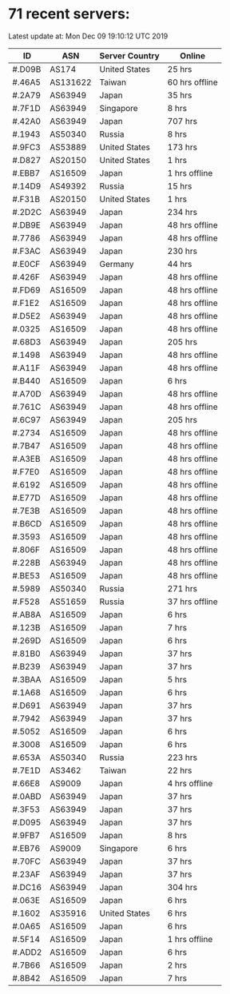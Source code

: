 # 71 recent servers:

Latest update at: Mon Dec 09 19:10:12 UTC 2019

| ID | ASN | Server Country | Online |
| -- | --- | -------------- | ------ |
| #.D09B | AS174 | United States | 25 hrs |
| #.46A5 | AS131622 | Taiwan | 60 hrs offline |
| #.2A79 | AS63949 | Japan | 35 hrs |
| #.7F1D | AS63949 | Singapore | 8 hrs |
| #.42A0 | AS63949 | Japan | 707 hrs |
| #.1943 | AS50340 | Russia | 8 hrs |
| #.9FC3 | AS53889 | United States | 173 hrs |
| #.D827 | AS20150 | United States | 1 hrs |
| #.EBB7 | AS16509 | Japan | 1 hrs offline |
| #.14D9 | AS49392 | Russia | 15 hrs |
| #.F31B | AS20150 | United States | 1 hrs |
| #.2D2C | AS63949 | Japan | 234 hrs |
| #.DB9E | AS63949 | Japan | 48 hrs offline |
| #.7786 | AS63949 | Japan | 48 hrs offline |
| #.F3AC | AS63949 | Japan | 230 hrs |
| #.E0CF | AS63949 | Germany | 44 hrs |
| #.426F | AS63949 | Japan | 48 hrs offline |
| #.FD69 | AS16509 | Japan | 48 hrs offline |
| #.F1E2 | AS16509 | Japan | 48 hrs offline |
| #.D5E2 | AS63949 | Japan | 48 hrs offline |
| #.0325 | AS16509 | Japan | 48 hrs offline |
| #.68D3 | AS63949 | Japan | 205 hrs |
| #.1498 | AS63949 | Japan | 48 hrs offline |
| #.A11F | AS63949 | Japan | 48 hrs offline |
| #.B440 | AS16509 | Japan | 6 hrs |
| #.A70D | AS63949 | Japan | 48 hrs offline |
| #.761C | AS63949 | Japan | 48 hrs offline |
| #.6C97 | AS63949 | Japan | 205 hrs |
| #.2734 | AS16509 | Japan | 48 hrs offline |
| #.7B47 | AS16509 | Japan | 48 hrs offline |
| #.A3EB | AS16509 | Japan | 48 hrs offline |
| #.F7E0 | AS16509 | Japan | 48 hrs offline |
| #.6192 | AS16509 | Japan | 48 hrs offline |
| #.E77D | AS16509 | Japan | 48 hrs offline |
| #.7E3B | AS16509 | Japan | 48 hrs offline |
| #.B6CD | AS16509 | Japan | 48 hrs offline |
| #.3593 | AS16509 | Japan | 48 hrs offline |
| #.806F | AS16509 | Japan | 48 hrs offline |
| #.228B | AS63949 | Japan | 48 hrs offline |
| #.BE53 | AS16509 | Japan | 48 hrs offline |
| #.5989 | AS50340 | Russia | 271 hrs |
| #.F528 | AS51659 | Russia | 37 hrs offline |
| #.AB8A | AS16509 | Japan | 6 hrs |
| #.123B | AS16509 | Japan | 7 hrs |
| #.269D | AS16509 | Japan | 6 hrs |
| #.81B0 | AS63949 | Japan | 37 hrs |
| #.B239 | AS63949 | Japan | 37 hrs |
| #.3BAA | AS16509 | Japan | 5 hrs |
| #.1A68 | AS16509 | Japan | 6 hrs |
| #.D691 | AS63949 | Japan | 37 hrs |
| #.7942 | AS63949 | Japan | 37 hrs |
| #.5052 | AS16509 | Japan | 6 hrs |
| #.3008 | AS16509 | Japan | 6 hrs |
| #.653A | AS50340 | Russia | 223 hrs |
| #.7E1D | AS3462 | Taiwan | 22 hrs |
| #.66E8 | AS9009 | Japan | 4 hrs offline |
| #.0ABD | AS63949 | Japan | 37 hrs |
| #.3F53 | AS63949 | Japan | 37 hrs |
| #.D095 | AS63949 | Japan | 37 hrs |
| #.9FB7 | AS16509 | Japan | 8 hrs |
| #.EB76 | AS9009 | Singapore | 6 hrs |
| #.70FC | AS63949 | Japan | 37 hrs |
| #.23AF | AS63949 | Japan | 37 hrs |
| #.DC16 | AS63949 | Japan | 304 hrs |
| #.063E | AS16509 | Japan | 6 hrs |
| #.1602 | AS35916 | United States | 6 hrs |
| #.0A65 | AS16509 | Japan | 6 hrs |
| #.5F14 | AS16509 | Japan | 1 hrs offline |
| #.ADD2 | AS16509 | Japan | 6 hrs |
| #.7B66 | AS16509 | Japan | 2 hrs |
| #.8B42 | AS16509 | Japan | 7 hrs |

